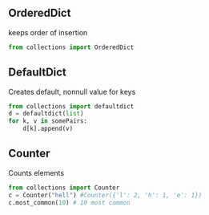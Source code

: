 ## OrderedDict

keeps order of insertion

```python
from collections import OrderedDict
```

## DefaultDict

Creates default, nonnull value for keys

```python
from collections import defaultdict
d = defaultdict(list)
for k, v in somePairs:
    d[k].append(v)
```

## Counter

Counts elements

```python
from collections import Counter
c = Counter("hell") #Counter({'l': 2, 'h': 1, 'e': 1})
c.most_common(10) # 10 most common
```

